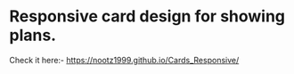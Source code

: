 # Responsive card design for showing plans.
Check it here:- https://nootz1999.github.io/Cards_Responsive/
